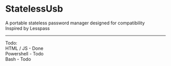 # StatelessUsb
A portable stateless password manager designed for compatibility  
Inspired by Lesspass  
  
---
Todo:  
HTML / JS - Done  
Powershell - Todo  
Bash - Todo  

